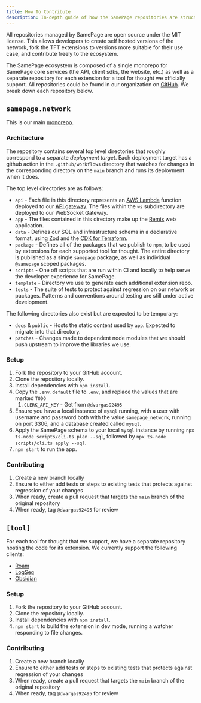 ```yaml
---
title: How To Contribute
description: In-depth guide of how the SamePage repositories are structured and how to contribute
---
```


All repositories managed by SamePage are open source under the MIT license. This allows developers to create self hosted versions of the network, fork the TFT extensions to versions more suitable for their use case, and contribute freely to the ecosystem.

The SamePage ecosystem is composed of a single monorepo for SamePage core services (the API, client sdks, the website, etc.) as well as a separate repository for each extension for a tool for thought we officially support. All repositories could be found in our organization on [GitHub](https://github.com/samepage-network). We break down each repository below.

## `samepage.network`

This is our main [monorepo](https://github.com/samepage-network/samepage.network).

### Architecture

The repository contains several top level directories that roughly correspond to a separate _deployment target_. Each deployment target has a github action in the `.github/workflows` directory that watches for changes in the corresponding directory on the `main` branch and runs its deployment when it does. 

The top level directories are as follows:
- `api` - Each file in this directory represents an [AWS Lambda](https://aws.amazon.com/lambda/) function deployed to our [API gateway](https://aws.amazon.com/api-gateway/). The files within the `ws` subdirectory are deployed to our WebSocket Gateway.
- `app` - The files contained in this directory make up the [Remix](https://remix.run) web application.
- `data` - Defines our SQL and infrastructure schema in a declarative format, using [Zod](https://zod.dev) and the [CDK for Terraform](https://www.terraform.io/cdktf). 
- `package` - Defines all of the packages that we publish to `npm`, to be used by extensions for each supported tool for thought. The entire directory is published as a single `samepage` package, as well as individual `@samepage` scoped packages.
- `scripts` - One off scripts that are run within CI and locally to help serve the developer experience for SamePage.
- `template` - Directory we use to generate each additional extension repo.
- `tests` - The suite of tests to protect against regression on our network or packages. Patterns and conventions around testing are still under active development.

The following directories also exist but are expected to be temporary:
- `docs` & `public` - Hosts the static content used by `app`. Expected to migrate into that directory.
- `patches` - Changes made to dependent node modules that we should push upstream to improve the libraries we use.

### Setup

1. Fork the repository to your GitHub account.
1. Clone the repository locally.
1. Install dependencies with `npm install`.
1. Copy the `.env.default` file to `.env`, and replace the values that are marked `TODO`
    1. `CLERK_API_KEY` - Get from `@dvargas92495`
1. Ensure you have a local instance of `mysql` running, with a user with username and password both with the value `samepage_network`, running on port 3306, and a database created called `mysql`.
1. Apply the SamePage schema to your local `mysql` instance by running `npx ts-node scripts/cli.ts plan --sql`, followed by `npx ts-node scripts/cli.ts apply --sql`.
1. `npm start` to run the app.

### Contributing

1. Create a new branch locally
1. Ensure to either add tests or steps to existing tests that protects against regression of your changes
1. When ready, create a pull request that targets the `main` branch of the original repository
1. When ready, tag `@dvargas92495` for review

## `[tool]`

For each tool for thought that we support, we have a separate repository hosting the code for its extension. We currently support the following clients:
- [Roam](https://github.com/dvargas92495/roamjs-samepage)
- [LogSeq](https://github.com/dvargas92495/logseq-samepage)
- [Obsidian](https://github.com/dvargas92495/obsidian-samepage)

### Setup

1. Fork the repository to your GitHub account.
1. Clone the repository locally.
1. Install dependencies with `npm install`.
1. `npm start` to build the extension in dev mode, running a watcher responding to file changes.

### Contributing

1. Create a new branch locally
1. Ensure to either add tests or steps to existing tests that protects against regression of your changes
1. When ready, create a pull request that targets the `main` branch of the original repository
1. When ready, tag `@dvargas92495` for review
